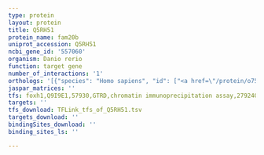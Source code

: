 ```yaml
---
type: protein
layout: protein
title: Q5RH51
protein_name: fam20b
uniprot_accession: Q5RH51
ncbi_gene_id: '557060'
organism: Danio rerio
function: target gene
number_of_interactions: '1'
orthologs: '[{"species": "Homo sapiens", "id": ["<a href=\"/protein/o75063\">O75063</a>"]}, {"species": "Mus musculus", "id": ["<a href=\"/protein/q8vcs3\">Q8VCS3</a>"]}, {"species": "Rattus norvegicus", "id": ["D3ZUZ4"]}, {"species": "Drosophila melanogaster", "id": ["<a href=\"/protein/q95t10\">Q95T10</a>"]}]'
jaspar_matrices: ''
tfs: foxh1,Q9I9E1,57930,GTRD,chromatin immunoprecipitation assay,27924024%5Buid%5D,No
targets: ''
tfs_download: TFLink_tfs_of_Q5RH51.tsv
targets_download: ''
bindingSites_download: ''
binding_sites_ls: ''

---
```

